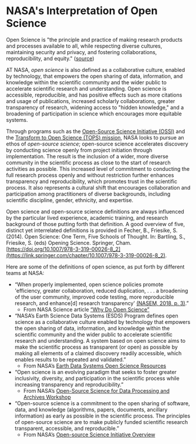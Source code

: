 # NASA's Interpretation of Open Science

Open Science is "the principle and practice of making research products and processes available to all, while respecting diverse cultures, maintaining security and privacy, and fostering collaborations, reproducibility, and equity." ([source](https://open.science.gov/))

AT NASA, *open science* is also defined as a collaborative culture, enabled by technology, that empowers the open sharing of data, information, and knowledge within the scientific community and the wider public to accelerate scientific research and understanding. Open science is accessible, reproducible, and has positive effects such as more citations and usage of publications, increased scholarly collaborations, greater transparency of research, widening access to "hidden knowledge," and a broadening of participation in science which encourages more equitable systems. 

Through programs such as the [Open-Source Science Initiative (OSSI)](https://science.nasa.gov/open-science-overview) and the [Transform to Open Science (TOPS) mission](https://science.nasa.gov/open-science/transform-to-open-science), NASA looks to pursue an ethos of *open-source science*; open-source science accelerates discovery by conducting science openly from project initiation through implementation. The result is the inclusion of a wider, more diverse community in the scientific process as close to the start of research activities as possible. This increased level of commitment to conducting the full research process openly and without restriction further enhances transparency and reproducibility, which promotes trust in the scientific process. It also represents a cultural shift that encourages collaboration and participation among practitioners of diverse backgrounds, including scientific discipline, gender, ethnicity, and expertise.

Open science and open-source science definitions are always influenced by the particular lived experience, academic training, and research background of those putting forth that definition. A good overview of five, distinct yet interrelated definitions is provided in Fecher, B., Friesike, S. (2014). Open Science: One Term, Five Schools of Thought. In: Bartling, S., Friesike, S. (eds) Opening Science. Springer, Cham. [https://doi.org/10.1007/978-3-319-00026-8_2](https://link.springer.com/chapter/10.1007/978-3-319-00026-8_2).

Here are some of the definitions of open science, as put forth by different teams at NASA:
- “When properly implemented, open science policies promote 'efficiency, greater collaboration, reduced duplication, . . . a broadening of the user community, improved code testing, more reproducible research, and enhance[d] research transparency' [(NASEM, 2018, p. 3)](https://doi.org/10.17226/25116).”
  - From NASA Science article [“Why Do Open Science”](https://science.nasa.gov/open-science/why-do-open-science)  
- “NASA’s Earth Science Data Systems (ESDS) Program defines open science as a collaborative culture enabled by technology that empowers the open sharing of data, information, and knowledge within the scientific community and the wider public to accelerate scientific research and understanding. A system based on open science aims to make the scientific process as transparent (or open) as possible by making all elements of a claimed discovery readily accessible, which enables results to be repeated and validated.” 
  - From NASA’s [Earth Data Systems Open Science Resources](https://www.earthdata.nasa.gov/esds/open-science)
- “Open science is an evolving paradigm that seeks to foster greater inclusivity, diversity, and participation in the scientific process while increasing transparency and reproducibility.” 
  - From NASA’s [Open-Source Science for Data Processing and Archives Workshop](https://science.nasa.gov/researchers/science-data/open-source-science-workshop)
- “Open-source science is a commitment to the open sharing of software, data, and knowledge (algorithms, papers, documents, ancillary information) as early as possible in the scientific process. The principles of open-source science are to make publicly funded scientific research transparent, accessible, and reproducible.” 
  - From NASA’s [Open-source Science Initiative Overview](https://science.nasa.gov/open-science-overview)  

